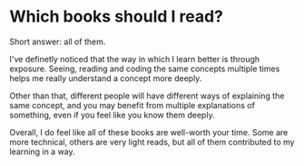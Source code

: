 # Which books should I read?

Short answer: all of them. 

I've definetly noticed that the way in which I learn better is through exposure. Seeing, reading and coding the same concepts multiple times helps me really understand a concept more deeply.

Other than that, different people will have different ways of explaining the same concept, and you may benefit from multiple explanations of something, even if you feel like you know them deeply.

Overall, I do feel like all of these books are well-worth your time. Some are more technical, others are very light reads, but all of them contributed to my learning in a way.
